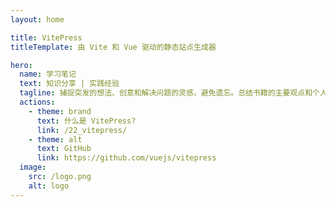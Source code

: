 ```yaml
---
layout: home

title: VitePress
titleTemplate: 由 Vite 和 Vue 驱动的静态站点生成器

hero:
  name: 学习笔记
  text: 知识分享 | 实践经验
  tagline: 捕捉突发的想法、创意和解决问题的灵感，避免遗忘。总结书籍的主要观点和个人反思，促进深度理解。记录个人反思、成长经历和目标设定，促进自我提升。
  actions:
    - theme: brand
      text: 什么是 VitePress?
      link: /22_vitepress/
    - theme: alt
      text: GitHub
      link: https://github.com/vuejs/vitepress
  image:
    src: /logo.png
    alt: logo
---
```


<script setup lang="ts">
import { useData } from 'vitepress';
const { site } = useData();
const url = 'https://gitee.com/haijunit_navi';


console.log(` %c ${site.value.title} %c ${url}`, 'color: #fadfa3; background: #030307; padding:5px 0;', 'background: #fadfa3; padding:5px 0;')
</script>
